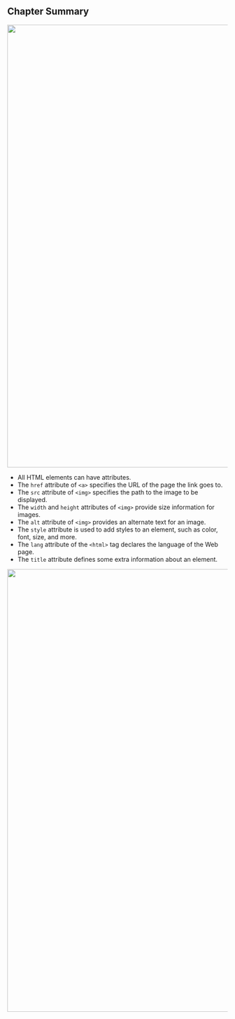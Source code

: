 <h2>Chapter Summary</h2>
<img src="https://user-images.githubusercontent.com/74038190/212284115-f47cd8ff-2ffb-4b04-b5bf-4d1c14c0247f.gif" width="1010">
<ul>
  <li>All HTML elements can have attributes.</li>
  <li>The <code>href</code> attribute of <code>&lt;a&gt;</code> specifies the URL of the page the link goes to.</li>
  <li>The <code>src</code> attribute of <code>&lt;img&gt;</code> specifies the path to the image to be displayed.</li>
  <li>The <code>width</code> and <code>height</code> attributes of <code>&lt;img&gt;</code> provide size information for images.</li>
  <li>The <code>alt</code> attribute of <code>&lt;img&gt;</code> provides an alternate text for an image.</li>
  <li>The <code>style</code> attribute is used to add styles to an element, such as color, font, size, and more.</li>
  <li>The <code>lang</code> attribute of the <code>&lt;html&gt;</code> tag declares the language of the Web page.</li>
  <li>The <code>title</code> attribute defines some extra information about an element.</li>
</ul>
<img src="https://user-images.githubusercontent.com/74038190/212284115-f47cd8ff-2ffb-4b04-b5bf-4d1c14c0247f.gif" width="1010">
